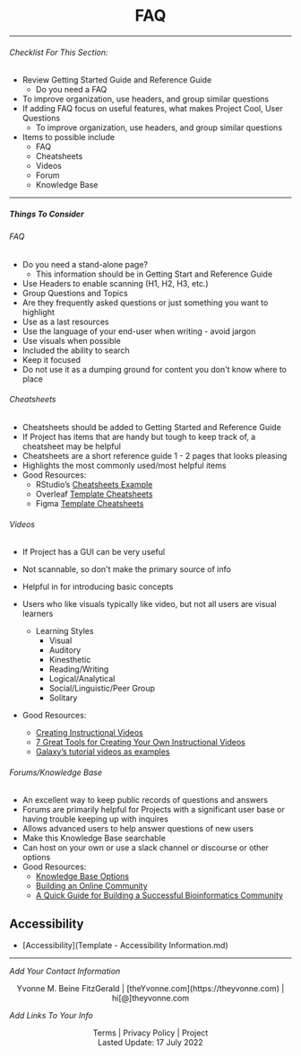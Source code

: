 <h1 align="center">FAQ</h1>

---

###### _Checklist For This Section:_  

- Review Getting Started Guide and Reference Guide 
	- Do you need a FAQ
- To improve organization, use headers, and group similar questions
- If adding FAQ focus on useful features, what makes Project Cool, User Questions
	- To improve organization, use headers, and group similar questions
- Items to possible include
	- FAQ
	- Cheatsheets
	- Videos
	- Forum
	- Knowledge Base

---


##### Things To Consider

###### FAQ
- Do you need a stand-alone page?
    -  This information should be in Getting Start and Reference Guide
- Use Headers to enable scanning (H1, H2, H3, etc.)
- Group Questions and Topics
- Are they frequently asked questions or just something you want to highlight
- Use as a last resources
- Use the language of your end-user when writing - avoid jargon
- Use visuals when possible
- Included the ability to search
- Keep it focused
- Do not use it as a dumping ground for content you don't know where to place
 

###### Cheatsheets
- Cheatsheets should be added to Getting Started and Reference Guide
- If Project has items that are handy but tough to keep track of, a cheatsheet may be helpful
- Cheatsheets are a short reference guide 1 - 2 pages that looks pleasing
- Highlights the most commonly used/most helpful items
- Good Resources:
	- RStudio’s [Cheatsheets Example](https://www.rstudio.com/resources/cheatsheets/) 
	- Overleaf [Template Cheatsheets](https://www.overleaf.com/gallery/tagged/cheat-sheet)
	- Figma [Template Cheatsheets](https://www.figma.com/community/search?model_type=hub_files&q=cheat%20sheets&fuid=989216865006175239)


###### Videos
- If Project has a GUI can be very useful
- Not scannable, so don't make the primary source of info
- Helpful in for introducing basic concepts
- Users who like visuals typically like video, but not all users are visual learners
	- Learning Styles 
		- Visual
		- Auditory
		- Kinesthetic
		- Reading/Writing
		- Logical/Analytical 
		- Social/Linguistic/Peer Group
		- Solitary 
		

- Good Resources:
	-  [Creating Instructional Videos](https://www.techsmith.com/blog/instructional-videos/) 
	-  [7 Great Tools for Creating Your Own Instructional Videos](https://helpdeskgeek.com/free-tools-review/7-great-tools-for-creating-your-own-video-tutorials/)
	-  [Galaxy’s tutorial videos as examples](https://training.galaxyproject.org/training-material/topics/introduction/)


###### Forums/Knowledge Base
- An excellent way to keep public records of questions and answers
- Forums are primarily helpful for Projects with a significant user base or having trouble keeping up with inquires
- Allows advanced users to help answer questions of new users 
- Make this Knowledge Base searchable 
- Can host on your own or use a slack channel or discourse or other options
- Good Resources:
	- [Knowledge Base Options](https://herothemes.com/blog/best-knowledge-base-software/) 
	- [Building an Online Community](https://geekflare.com/online-community-software/)
	- [A Quick Guide for Building a Successful Bioinformatics Community](https://journals.plos.org/ploscompbiol/article?id=10.1371/journal.pcbi.1003972) 


## Accessibility
- [Accessibility](Template - Accessibility Information.md)

---
_Add Your Contact Information_
<center>Yvonne M. Beine FitzGerald | [theYvonne.com](https://theyvonne.com) | hi[@]theyvonne.com </center>  

_Add Links To Your Info_

<center>Terms | Privacy Policy | Project </center>

<center>Lasted Update: 17 July 2022 </center>


